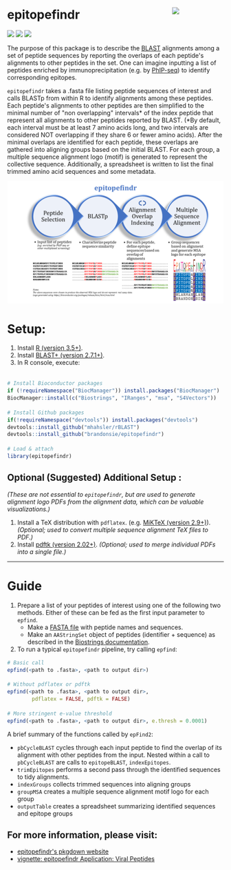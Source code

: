 # epitopefindr <img src="https://brandonsie.github.io/docs/HexStickers_epitopefindr_3.png" align="right" width="120">

<img src="https://img.shields.io/github/commit-activity/m/brandonsie/epitopefindr.svg?style=plastic"> <img src="https://img.shields.io/github/last-commit/brandonsie/epitopefinder.svg?style=plastic"> <img src="https://img.shields.io/github/license/brandonsie/epitopefinder.svg?style=plastic">

The purpose of this package is to describe the [BLAST](https://blast.ncbi.nlm.nih.gov/Blast.cgi) alignments among a set of peptide sequences by reporting the overlaps of each peptide's alignments to other peptides in the set. One can imagine inputting a list of peptides enriched by immunoprecipitation (e.g. by [PhIP-seq](https://www.nature.com/articles/s41596-018-0025-6)) to identify corresponding epitopes. 

`epitopefindr` takes a .fasta file listing peptide sequences of interest and calls BLASTp from within R to identify alignments among these peptides. Each peptide's alignments to other peptides are then simplified to the minimal number of "non overlapping" intervals* of the index peptide that represent all alignments to other peptides reported by BLAST. (*By default, each interval must be at least 7 amino acids long, and two intervals are considered NOT overlapping if they share 6 or fewer amino acids). After the minimal overlaps are identified for each peptide, these overlaps are gathered into aligning groups based on the initial BLAST. For each group, a multiple sequence alignment logo (motif) is generated to represent the collective sequence. Additionally, a spreadsheet is written to list the final trimmed amino acid sequences and some metadata. 

![workflow](https://raw.githubusercontent.com/brandonsie/brandonsie.github.io/master/docs/EpitopeFindRWorkflow2c.png)


# Setup:  
1. Install [R (version 3.5+)](https://www.r-project.org/).  
2. Install [BLAST+ (version 2.7.1+)](https://blast.ncbi.nlm.nih.gov/Blast.cgi?PAGE_TYPE=BlastDocs&DOC_TYPE=Download).  
3. In R console, execute: 
``` r  

# Install Bioconductor packages
if (!requireNamespace("BiocManager")) install.packages("BiocManager")
BiocManager::install(c("Biostrings", "IRanges", "msa", "S4Vectors"))

# Install Github packages
if(!requireNamespace("devtools")) install.packages("devtools")
devtools::install_github("mhahsler/rBLAST")  
devtools::install_github("brandonsie/epitopefindr")

# Load & attach
library(epitopefindr)
```


## Optional (Suggested) Additional Setup : 
_(These are not essential to `epitopefindr`, but are used to generate alignment logo PDFs from the alignment data, which can be valuable visualizations.)_  
1. Install a TeX distribution with `pdflatex`. (e.g. [MiKTeX (version 2.9+)](https://miktex.org)). _(Optional; used to convert multiple sequence alignment TeX files to PDF.)_  
2. Install [pdftk (version 2.02+)](https://www.pdflabs.com/tools/pdftk-server/). _(Optional; used to merge individual PDFs into a single file.)_  
  
----------------------------------------------------------------------  
# Guide

1. Prepare a list of your peptides of interest using one of the following two methods. Either of these can be fed as the first input parameter to `epfind`.  
    * Make a [FASTA file](https://zhanglab.ccmb.med.umich.edu/FASTA/) with peptide names and sequences.
    * Make an `AAStringSet` object of peptides (identifier + sequence) as described in the [Biostrings documentation](http://web.mit.edu/~r/current/arch/i386_linux26/lib/R/library/Biostrings/html/XStringSet-class.html). 
2. To run a typical `epitopefindr` pipeline, try calling `epfind`:
``` r 
# Basic call
epfind(<path to .fasta>, <path to output dir>)

# Without pdflatex or pdftk
epfind(<path to .fasta>, <path to output dir>, 
        pdflatex = FALSE, pdftk = FALSE)

# More stringent e-value threshold
epfind(<path to .fasta>, <path to output dir>, e.thresh = 0.0001)
``` 

A brief summary of the functions called by `epFind2`:  
  * `pbCycleBLAST` cycles through each input peptide to find the overlap of its alignment with other peptides from the input. Nested within a call to `pbCycleBLAST` are calls to `epitopeBLAST`, `indexEpitopes`. 
  * `trimEpitopes` performs a second pass through the identified sequences to tidy alignments.
  * `indexGroups` collects trimmed sequences into aligning groups
  * `groupMSA` creates a multiple sequence alignment motif logo for each group
  * `outputTable` creates a spreadsheet summarizing identified sequences and epitope groups
  
## For more information, please visit:  
* [epitopefindr's pkgdown website](https://brandonsie.github.io/epitopefindr/)  
* [vignette: epitopefindr Application: Viral Peptides](https://brandonsie.github.io/epitopefindr/articles/epitopefindr_avarda_vignette.html)  
